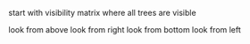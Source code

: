 
start with visibility matrix where all trees are visible



look from above
look from right
look from bottom
look from left